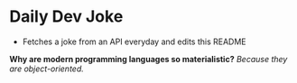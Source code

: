 
# Daily Dev Joke

- Fetches a joke from an API everyday and edits this README

**Why are modern programming languages so materialistic?**
*Because they are object-oriented.*